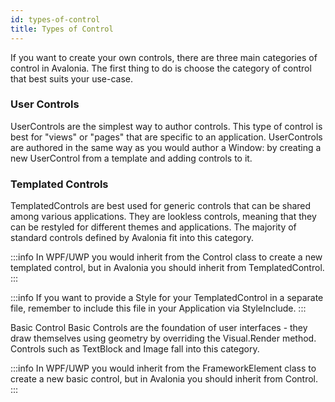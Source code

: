 ```yaml
---
id: types-of-control
title: Types of Control
---
```


If you want to create your own controls, there are three main categories of control in Avalonia. The first thing to do is choose the category of control that best suits your use-case.

### User Controls

UserControls are the simplest way to author controls. This type of control is best for "views" or "pages" that are specific to an application. UserControls are authored in the same way as you would author a Window: by creating a new UserControl from a template and adding controls to it.

### Templated Controls

TemplatedControls are best used for generic controls that can be shared among various applications. They are lookless controls, meaning that they can be restyled for different themes and applications. The majority of standard controls defined by Avalonia fit into this category.

:::info
In WPF/UWP you would inherit from the Control class to create a new templated control, but in Avalonia you should inherit from TemplatedControl. 
:::

:::info
If you want to provide a Style for your TemplatedControl in a separate file, remember to include this file in your Application via StyleInclude. 
:::

Basic Control
Basic Controls are the foundation of user interfaces - they draw themselves using geometry by overriding the Visual.Render method. Controls such as TextBlock and Image fall into this category.

:::info
In WPF/UWP you would inherit from the FrameworkElement class to create a new basic control, but in Avalonia you should inherit from Control. 
:::
